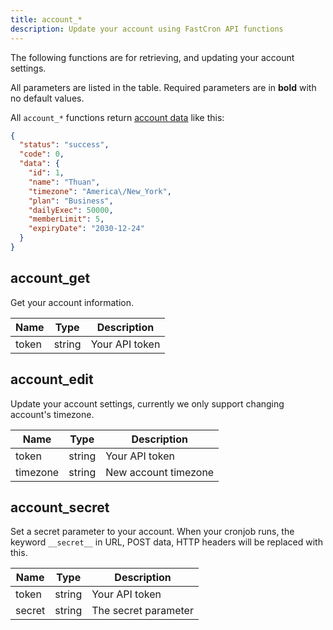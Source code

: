 ```yaml
---
title: account_*
description: Update your account using FastCron API functions
---
```



The following functions are for retrieving, and updating your account settings.

All parameters are listed in the table. Required parameters are in **bold** with no default values.

All `account_*` functions return [account data](data#account) like this:
```json
{
  "status": "success",
  "code": 0,
  "data": {
    "id": 1,
    "name": "Thuan",
    "timezone": "America\/New_York",
    "plan": "Business",
    "dailyExec": 50000,
    "memberLimit": 5,
    "expiryDate": "2030-12-24"
  }
}    
```

## account_get

Get your account information.

| Name  | Type   | Description    |
| ----- | ------ | -------------- |
| token | string | Your API token |


## account_edit

Update your account settings, currently we only support changing account's timezone.

| Name     | Type   | Description        |
| -------- | ------ | ------------------ |
| token    | string | Your API token     |
| timezone | string | New account timezone |


## account_secret

Set a secret parameter to your account. When your cronjob runs, the keyword `__secret__` in URL, POST data, HTTP headers will be replaced with this.

| Name   | Type   | Description          |
| ------ | ------ | -------------------- |
| token  | string | Your API token       |
| secret | string | The secret parameter |
